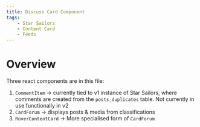 ```yaml
---
title: Discuss Card Component
tags:
    - Star Sailors
    - Content Card
    - Feeds
---
```


# Overview
Three react components are in this file:
1. `CommentItem` -> currently tied to v1 instance of Star Sailors, where comments are created from the `posts_duplicates` table. Not currently in use functionally in v2
2. `CardForum` -> displays posts & media from classifications
3. `RoverContentCard` -> More specialised form of `CardForum`
